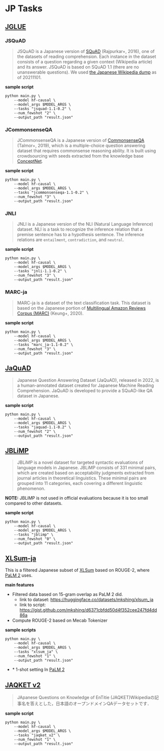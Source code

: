
# JP Tasks 

## [JGLUE](https://github.com/yahoojapan/JGLUE)
### JSQuAD
> JSQuAD is a Japanese version of [SQuAD](https://rajpurkar.github.io/SQuAD-explorer/) (Rajpurkar+, 2016), one of the datasets of reading comprehension.
Each instance in the dataset consists of a question regarding a given context (Wikipedia article) and its answer. JSQuAD is based on SQuAD 1.1 (there are no unanswerable questions). We used [the Japanese Wikipedia dump](https://dumps.wikimedia.org/jawiki/) as of 20211101.

**sample script**
```
python main.py \
    --model hf-causal \
    --model_args $MODEL_ARGS \
    --tasks "jsquad-1.1-0.2" \
    --num_fewshot "2" \
    --output_path "result.json"
```

### JCommonsenseQA
> JCommonsenseQA is a Japanese version of [CommonsenseQA](https://www.tau-nlp.org/commonsenseqa) (Talmor+, 2019), which is a multiple-choice question answering dataset that requires commonsense reasoning ability. It is built using crowdsourcing with seeds extracted from the knowledge base [ConceptNet](https://conceptnet.io/).

**sample script**
```
python main.py \
    --model hf-causal \
    --model_args $MODEL_ARGS \
    --tasks "jcommonsenseqa-1.1-0.2" \
    --num_fewshot "3" \
    --output_path "result.json"
```

### JNLI
> JNLI is a Japanese version of the NLI (Natural Language Inference) dataset. NLI is a task to recognize the inference relation that a premise sentence has to a hypothesis sentence. The inference relations are `entailment`, `contradiction`, and `neutral`.

**sample script**
```
python main.py \
    --model hf-causal \
    --model_args $MODEL_ARGS \
    --tasks "jnli-1.1-0.2" \
    --num_fewshot "3" \
    --output_path "result.json"
```

### MARC-ja
> MARC-ja is a dataset of the text classification task. This dataset is based on the Japanese portion of [Multilingual Amazon Reviews Corpus (MARC)](https://docs.opendata.aws/amazon-reviews-ml/readme.html) (Keung+, 2020).

**sample script**
```
python main.py \
    --model hf-causal \
    --model_args $MODEL_ARGS \
    --tasks "marc_ja-1.1-0.2" \
    --num_fewshot "3" \
    --output_path "result.json"
```

## [JaQuAD](https://huggingface.co/datasets/SkelterLabsInc/JaQuAD)

> Japanese Question Answering Dataset (JaQuAD), released in 2022, is a human-annotated dataset created for Japanese Machine Reading Comprehension. JaQuAD is developed to provide a SQuAD-like QA dataset in Japanese. 

**sample script**
```
python main.py \
    --model hf-causal \
    --model_args $MODEL_ARGS \
    --tasks "jaquad-1.1-0.2" \
    --num_fewshot "2" \
    --output_path "result.json"
```

## [JBLiMP](https://github.com/osekilab/JBLiMP)

> JBLiMP is a novel dataset for targeted syntactic evaluations of language models in Japanese. JBLiMP consists of 331 minimal pairs, which are created based on acceptability judgments extracted from journal articles in theoretical linguistics. These minimal pairs are grouped into 11 categories, each covering a different linguistic phenomenon.

**NOTE:** JBLiMP is not used in official evaluations because it is too small compared to other datasets.

**sample script**
```
python main.py \
    --model hf-causal \
    --model_args $MODEL_ARGS \
    --tasks "jblimp" \
    --num_fewshot "0" \
    --output_path "result.json"
```

## [XLSum-ja](https://huggingface.co/datasets/csebuetnlp/xlsum)
This is a filtered Japanese subset of [XLSum](https://huggingface.co/datasets/csebuetnlp/xlsum) based on ROUGE-2, where [PaLM 2](https://arxiv.org/abs/2305.10403) uses. 

**main features**
- Filtered data based on 15-gram overlap as PaLM 2 did.
  - link to dataset: https://huggingface.co/datasets/mkshing/xlsum_ja
  - link to script: https://gist.github.com/mkshing/d6371cbfdd50d4f352cee247fd4dd86a
- Compute ROUGE-2 based on Mecab Tokenizer

**sample scripts**

```
python main.py \
    --model hf-causal \
    --model_args $MODEL_ARGS \
    --tasks "xlsum_ja" \
    --num_fewshot "1" \
    --output_path "result.json"
```

* \* 1-shot setting In [PaLM 2](https://arxiv.org/abs/2305.10403)

## [JAQKET v2](https://www.nlp.ecei.tohoku.ac.jp/projects/jaqket/)

>  JApanese Questions on Knowledge of EnTitie (JAQKET)Wikipediaの記事名を答えとした，日本語のオープンドメインQAデータセットです．

**sample script**
```
python main.py \
    --model hf-causal \
    --model_args $MODEL_ARGS \
    --tasks "jaqket_v2" \
    --num_fewshot "1" \
    --output_path "result.json"
```